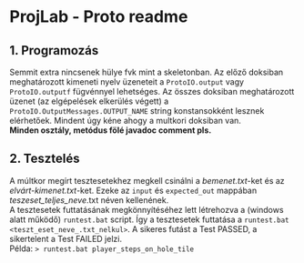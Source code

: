 # ProjLab - Proto readme

## 1. Programozás
Semmit extra nincsenek hülye fvk mint a skeletonban. Az előző doksiban meghatározott kimeneti nyelv
üzeneteit a `ProtoIO.output` vagy `ProtoIO.outputf` fügvénnyel lehetséges. Az összes doksiban meghatározott üzenet
(az elgépelések elkerülés végett) a `ProtoIO.OutputMessages.OUTPUT_NAME` string konstansokként lesznek
elérhetőek. Mindent úgy kéne ahogy a multkori doksiban van.  
__Minden osztály, metódus fölé javadoc comment pls.__

## 2. Tesztelés
A múltkor megírt tesztesetekhez megkell csinálni a *bemenet.txt*-ket és az *elvárt-kimenet.txt*-ket.
Ezeke az `input` és `expected_out` mappában *teszeset_teljes_neve*.txt néven kellenének.  
A tesztesetek futtatásának megkönnyítéséhez lett létrehozva a (windows alatt működő) 
`runtest.bat` script. Így a tesztesetek futtatása a `runtest.bat <teszt_eset_neve_.txt_nelkul>`.
A sikeres futást a Test PASSED, a sikertelent a Test FAILED jelzi.  
Példa: `> runtest.bat player_steps_on_hole_tile`
